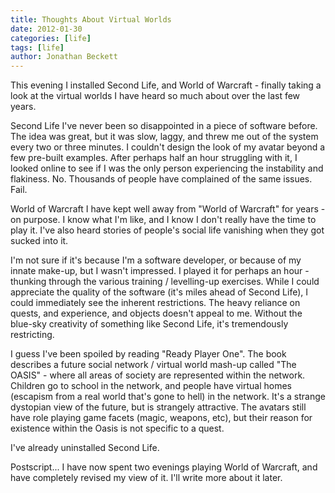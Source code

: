 ```yaml
---
title: Thoughts About Virtual Worlds
date: 2012-01-30
categories: [life]
tags: [life]
author: Jonathan Beckett
---
```


This evening I installed Second Life, and World of Warcraft - finally taking a look at the virtual worlds I have heard so much about over the last few years.

Second Life I've never been so disappointed in a piece of software before. The idea was great, but it was slow, laggy, and threw me out of the system every two or three minutes. I couldn't design the look of my avatar beyond a few pre-built examples. After perhaps half an hour struggling with it, I looked online to see if I was the only person experiencing the instability and flakiness. No. Thousands of people have complained of the same issues. Fail.

World of Warcraft I have kept well away from "World of Warcraft" for years - on purpose. I know what I'm like, and I know I don't really have the time to play it. I've also heard stories of people's social life vanishing when they got sucked into it.

I'm not sure if it's because I'm a software developer, or because of my innate make-up, but I wasn't impressed. I played it for perhaps an hour - thunking through the various training / levelling-up exercises. While I could appreciate the quality of the software (it's miles ahead of Second Life), I could immediately see the inherent restrictions. The heavy reliance on quests, and experience, and objects doesn't appeal to me. Without the blue-sky creativity of something like Second Life, it's tremendously restricting.

I guess I've been spoiled by reading "Ready Player One". The book describes a future social network / virtual world mash-up called "The OASIS" - where all areas of society are represented within the network. Children go to school in the network, and people have virtual homes (escapism from a real world that's gone to hell) in the network. It's a strange dystopian view of the future, but is strangely attractive. The avatars still have role playing game facets (magic, weapons, etc), but their reason for existence within the Oasis is not specific to a quest.

I've already uninstalled Second Life.

Postscript... I have now spent two evenings playing World of Warcraft, and have completely revised my view of it. I'll write more about it later.